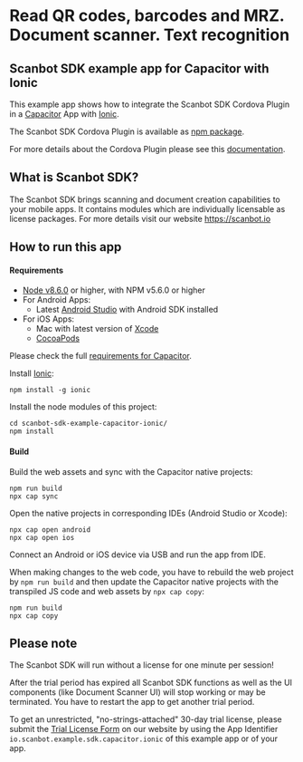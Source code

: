 # Read QR codes, barcodes and MRZ. Document scanner. Text recognition

## Scanbot SDK example app for Capacitor with Ionic

This example app shows how to integrate the Scanbot SDK Cordova Plugin in a [Capacitor](https://capacitor.ionicframework.com/) App with [Ionic](https://ionicframework.com).

The Scanbot SDK Cordova Plugin is available as [npm package](https://www.npmjs.com/package/cordova-plugin-scanbot-sdk).

For more details about the Cordova Plugin please see this [documentation](https://scanbotsdk.github.io/documentation/cordova/).


## What is Scanbot SDK?
The Scanbot SDK brings scanning and document creation capabilities to your mobile apps.
It contains modules which are individually licensable as license packages.
For more details visit our website https://scanbot.io


## How to run this app

#### Requirements

- [Node v8.6.0](https://nodejs.org) or higher, with NPM v5.6.0 or higher
- For Android Apps:
  * Latest [Android Studio](https://developer.android.com/studio/) with Android SDK installed
- For iOS Apps:
  * Mac with latest version of [Xcode](https://developer.apple.com/xcode/)
  * [CocoaPods](https://cocoapods.org)

Please check the full [requirements for Capacitor](https://capacitor.ionicframework.com/docs/getting-started/dependencies).


Install [Ionic](https://ionicframework.com):

```
npm install -g ionic
```


Install the node modules of this project:

```
cd scanbot-sdk-example-capacitor-ionic/
npm install
```

#### Build

Build the web assets and sync with the Capacitor native projects:

```
npm run build
npx cap sync
```


Open the native projects in corresponding IDEs (Android Studio or Xcode):

```
npx cap open android
npx cap open ios
```

Connect an Android or iOS device via USB and run the app from IDE.


When making changes to the web code, you have to rebuild the web project by `npm run build` and then update the
Capacitor native projects with the transpiled JS code and web assets by `npx cap copy`:

```
npm run build
npx cap copy
```


## Please note

The Scanbot SDK will run without a license for one minute per session!

After the trial period has expired all Scanbot SDK functions as well as the UI components (like Document Scanner UI) will stop working or may be terminated.
You have to restart the app to get another trial period.

To get an unrestricted, "no-strings-attached" 30-day trial license, please submit the [Trial License Form](https://scanbot.io/en/sdk/demo/trial) on our website
by using the App Identifier `io.scanbot.example.sdk.capacitor.ionic` of this example app or of your app.
